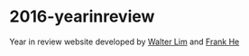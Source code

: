 # 2016-yearinreview

Year in review website developed by [Walter Lim](http://github.com/waltzaround) and [Frank He](http://github.com/frozenxzeus) 
